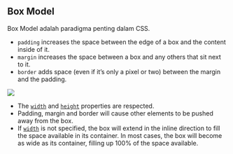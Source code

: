 
## Box Model
Box Model adalah paradigma penting dalam CSS.
-   `padding` increases the space between the edge of a box and the content inside of it.
-   `margin` increases the space between a box and any others that sit next to it.
-   `border` adds space (even if it’s only a pixel or two) between the margin and the padding.
<img src="https://cdn.statically.io/gh/TheOdinProject/curriculum/main/foundations/html_css/the-box-model/imgs/box-model.png">

-   The [`width`](https://developer.mozilla.org/en-US/docs/Web/CSS/width) and [`height`](https://developer.mozilla.org/en-US/docs/Web/CSS/height) properties are respected.
-   Padding, margin and border will cause other elements to be pushed away from the box.
-   If [`width`](https://developer.mozilla.org/en-US/docs/Web/CSS/width) is not specified, the box will extend in the inline direction to fill the space available in its container. In most cases, the box will become as wide as its container, filling up 100% of the space available.
